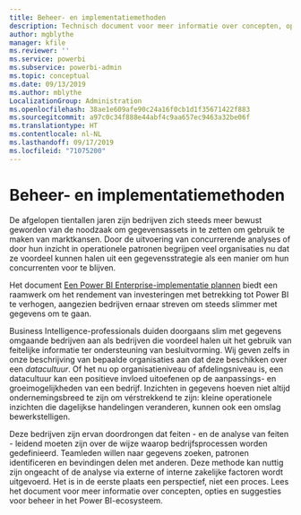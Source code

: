 ```yaml
---
title: Beheer- en implementatiemethoden
description: Technisch document voor meer informatie over concepten, opties en suggesties voor beheer in het Power BI-ecosysteem.
author: mgblythe
manager: kfile
ms.reviewer: ''
ms.service: powerbi
ms.subservice: powerbi-admin
ms.topic: conceptual
ms.date: 09/13/2019
ms.author: mblythe
LocalizationGroup: Administration
ms.openlocfilehash: 38ae1e609afe90c24a16f0cb1d1f35671422f883
ms.sourcegitcommit: a97c0c34f888e44abf4c9aa657ec9463a32be06f
ms.translationtype: HT
ms.contentlocale: nl-NL
ms.lasthandoff: 09/17/2019
ms.locfileid: "71075200"
---
```

# <a name="governance-and-deployment-approaches"></a>Beheer- en implementatiemethoden

De afgelopen tientallen jaren zijn bedrijven zich steeds meer bewust geworden van de noodzaak om gegevensassets in te zetten om gebruik te maken van marktkansen. Door de uitvoering van concurrerende analyses of door hun inzicht in operationele patronen begrijpen veel organisaties nu dat ze voordeel kunnen halen uit een gegevensstrategie als een manier om hun concurrenten voor te blijven.  

Het document [Een Power BI Enterprise-implementatie plannen](https://go.microsoft.com/fwlink/?linkid=2057861) biedt een raamwerk om het rendement van investeringen met betrekking tot Power BI te verhogen, aangezien bedrijven ernaar streven om steeds slimmer met gegevens om te gaan.

Business Intelligence-professionals duiden doorgaans slim met gegevens omgaande bedrijven aan als bedrijven die voordeel halen uit het gebruik van feitelijke informatie ter ondersteuning van besluitvorming.  Wij geven zelfs in onze beschrijving van bepaalde organisaties aan dat deze beschikken over een *datacultuur*. Of het nu op organisatieniveau of afdelingsniveau is, een datacultuur kan een positieve invloed uitoefenen op de aanpassings- en groeimogelijkheden van een bedrijf.  Inzichten in gegevens hoeven niet altijd ondernemingsbreed te zijn om vérstrekkend te zijn: kleine operationele inzichten die dagelijkse handelingen veranderen, kunnen ook een omslag bewerkstelligen.

Deze bedrijven zijn ervan doordrongen dat feiten - en de analyse van feiten - leidend moeten zijn over de wijze waarop bedrijfsprocessen worden gedefinieerd. Teamleden willen naar gegevens zoeken, patronen identificeren en bevindingen delen met anderen. Deze methode kan nuttig zijn ongeacht of de analyse via externe of interne zakelijke factoren wordt uitgevoerd. Het is in de eerste plaats een perspectief, niet een proces. Lees het document voor meer informatie over concepten, opties en suggesties voor beheer in het Power BI-ecosysteem.